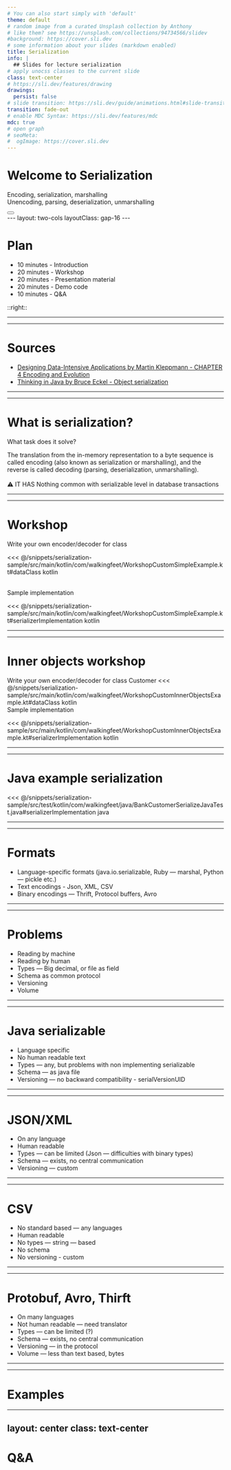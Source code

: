 ```yaml
---
# You can also start simply with 'default'
theme: default
# random image from a curated Unsplash collection by Anthony
# like them? see https://unsplash.com/collections/94734566/slidev
#background: https://cover.sli.dev 
# some information about your slides (markdown enabled)
title: Serialization
info: |
  ## Slides for lecture serialization
# apply unocss classes to the current slide
class: text-center
# https://sli.dev/features/drawing
drawings:
  persist: false
# slide transition: https://sli.dev/guide/animations.html#slide-transitions
transition: fade-out
# enable MDC Syntax: https://sli.dev/features/mdc
mdc: true
# open graph
# seoMeta:
#  ogImage: https://cover.sli.dev
---
```


# Welcome to Serialization

Encoding, serialization, marshalling <br />
Unencoding, parsing, deserialization, unmarshalling

<div class="abs-br m-6 text-xl">
  <button @click="$slidev.nav.openInEditor()" title="Open in Editor" class="slidev-icon-btn">
    <carbon:edit />
  </button>
  <a href="https://github.com/walkingfeet/random-basic-lectures" target="_blank" class="slidev-icon-btn">
    <carbon:logo-github />
  </a>
</div>
---
layout: two-cols
layoutClass: gap-16
---

# Plan

* 10 minutes - Introduction
* 20 minutes - Workshop
* 20 minutes - Presentation material
* 20 minutes - Demo code
* 10 minutes - Q&A

::right::

<Toc text-sm minDepth="1" maxDepth="2" />


---
---
 
# Sources
* [Designing Data-Intensive Applications by Martin Kleppmann - CHAPTER 4 Encoding and Evolution](https://www.amazon.com/Designing-Data-Intensive-Applications-Reliable-Maintainable/dp/1449373321)
* [Thinking in Java by Bruce Eckel - Object serialization](https://www.amazon.com/Thinking-Java-4th-Bruce-Eckel/dp/0131872486)

---
---

# What is serialization?

What task does it solve?

<div v-click>
The translation from the in-memory representation to a byte sequence is called encoding (also known as serialization or marshalling), and the reverse is called decoding (parsing, deserialization, unmarshalling).
</div>
<br>

<div v-click>
⚠️ IT HAS Nothing common with serializable level in database transactions
</div>

---
---
# Workshop

Write your own encoder/decoder for class

<<< @/snippets/serialization-sample/src/main/kotlin/com/walkingfeet/WorkshopCustomSimpleExample.kt#dataClass kotlin


<br>
<v-click>
Sample implementation

<<< @/snippets/serialization-sample/src/main/kotlin/com/walkingfeet/WorkshopCustomSimpleExample.kt#serializerImplementation kotlin
</v-click>

---
---
# Inner objects workshop
Write your own encoder/decoder for class Customer
<<< @/snippets/serialization-sample/src/main/kotlin/com/walkingfeet/WorkshopCustomInnerObjectsExample.kt#dataClass kotlin
<br>
<v-click>
Sample implementation

<<< @/snippets/serialization-sample/src/main/kotlin/com/walkingfeet/WorkshopCustomInnerObjectsExample.kt#serializerImplementation kotlin
</v-click>

<!-- It's incorrect - because one decoder have to know how many fields in another - just to highlight problems -->


--- 
---
# Java example serialization

<<< @/snippets/serialization-sample/src/test/kotlin/com/walkingfeet/java/BankCustomerSerializeJavaTest.java#serializerImplementation java

--- 
---
# Formats
* Language-specific formats (java.io.serializable, Ruby — marshal, Python — pickle etc.)
* Text encodings - Json, XML, CSV
* Binary encodings — Thrift, Protocol buffers, Avro

--- 
---
# Problems

* Reading by machine
* Reading by human
* Types — Big decimal, or file as field
* Schema as common protocol
* Versioning
* Volume

--- 
---
# Java serializable

* Language specific
* No human readable text
* Types — any, but problems with non implementing serializable
* Schema — as java file
* Versioning — no backward compatibility - serialVersionUID

---
---
# JSON/XML

* On any language
* Human readable
* Types — can be limited (Json — difficulties with binary types)
* Schema — exists, no central communication
* Versioning — custom

---
---
# CSV
* No standard based — any languages
* Human readable
* No types — string — based
* No schema
* No versioning - custom

--- 
---
# Protobuf, Avro, Thirft
* On many languages
* Not human readable — need translator
* Types — can be limited (?)
* Schema — exists, no central communication
* Versioning — in the protocol
* Volume — less than text based, bytes


---
---
# Examples

<!-- See examples in snippets/serialization-sample-->
---
layout: center
class: text-center
---

# Q&A

<PoweredBySlidev mt-10 />
